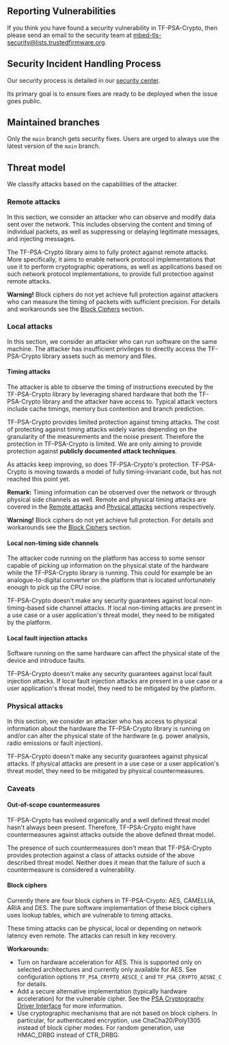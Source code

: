 ## Reporting Vulnerabilities

If you think you have found a security vulnerability in TF-PSA-Crypto, then
please send an email to the security team at
<mbed-tls-security@lists.trustedfirmware.org>.

## Security Incident Handling Process

Our security process is detailed in our
[security
center](https://developer.trustedfirmware.org/w/mbed-tls/security-center/).

Its primary goal is to ensure fixes are ready to be deployed when the issue
goes public.

## Maintained branches

Only the `main` branch gets security fixes. Users are urged to always use the
latest version of the `main` branch.

## Threat model

We classify attacks based on the capabilities of the attacker.

### Remote attacks

In this section, we consider an attacker who can observe and modify data sent
over the network. This includes observing the content and timing of individual
packets, as well as suppressing or delaying legitimate messages, and injecting
messages.

The TF-PSA-Crypto library aims to fully protect against remote attacks. More
specifically, it aims to enable network protocol implementations that use it to
perform cryptographic operations, as well as applications based on such network
protocol implementations, to provide full protection against remote attacks.

**Warning!** Block ciphers do not yet achieve full protection against attackers
who can measure the timing of packets with sufficient precision. For details
and workarounds see the [Block Ciphers](#block-ciphers) section.

### Local attacks

In this section, we consider an attacker who can run software on the same
machine. The attacker has insufficient privileges to directly access the
TF-PSA-Crypto library assets such as memory and files.

#### Timing attacks

The attacker is able to observe the timing of instructions executed by
the TF-PSA-Crypto library by leveraging shared hardware that both the
TF-PSA-Crypto library and the attacker have access to. Typical attack vectors
include cache timings, memory bus contention and branch prediction.

TF-PSA-Crypto provides limited protection against timing attacks. The cost of
protecting against timing attacks widely varies depending on the granularity of
the measurements and the noise present. Therefore the protection in
TF-PSA-Crypto is limited. We are only aiming to provide protection against
**publicly documented attack techniques**.

As attacks keep improving, so does TF-PSA-Crypto's protection. TF-PSA-Crypto is
moving towards a model of fully timing-invariant code, but has not reached this
point yet.

**Remark:** Timing information can be observed over the network or through
physical side channels as well. Remote and physical timing attacks are covered
in the [Remote attacks](remote-attacks) and [Physical
attacks](physical-attacks) sections respectively.

**Warning!** Block ciphers do not yet achieve full protection. For
details and workarounds see the [Block Ciphers](#block-ciphers) section.

#### Local non-timing side channels

The attacker code running on the platform has access to some sensor capable of
picking up information on the physical state of the hardware while the
TF-PSA-Crypto library is running. This could for example be an analogue-to-digital
converter on the platform that is located unfortunately enough to pick up the
CPU noise.

TF-PSA-Crypto doesn't make any security guarantees against local non-timing-based
side channel attacks. If local non-timing attacks are present in a use case or
a user application's threat model, they need to be mitigated by the platform.

#### Local fault injection attacks

Software running on the same hardware can affect the physical state of the
device and introduce faults.

TF-PSA-Crypto doesn't make any security guarantees against local fault injection
attacks. If local fault injection attacks are present in a use case or a user
application's threat model, they need to be mitigated by the platform.

### Physical attacks

In this section, we consider an attacker who has access to physical information
about the hardware the TF-PSA-Crypto library is running on and/or can alter the
physical state of the hardware (e.g. power analysis, radio emissions or fault
injection).

TF-PSA-Crypto doesn't make any security guarantees against physical attacks. If
physical attacks are present in a use case or a user application's threat
model, they need to be mitigated by physical countermeasures.

### Caveats

#### Out-of-scope countermeasures

TF-PSA-Crypto has evolved organically and a well defined threat model hasn't
always been present. Therefore, TF-PSA-Crypto might have countermeasures against
attacks outside the above defined threat model.

The presence of such countermeasures don't mean that TF-PSA-Crypto provides
protection against a class of attacks outside of the above described threat
model. Neither does it mean that the failure of such a countermeasure is
considered a vulnerability.

#### Block ciphers

Currently there are four block ciphers in TF-PSA-Crypto: AES, CAMELLIA, ARIA and
DES. The pure software implementation of these block ciphers uses lookup
tables, which are vulnerable to timing attacks.

These timing attacks can be physical, local or depending on network latency
even remote. The attacks can result in key recovery.

**Workarounds:**

- Turn on hardware acceleration for AES. This is supported only on selected
  architectures and currently only available for AES. See configuration options
  `TF_PSA_CRYPTO_AESCE_C` and `TF_PSA_CRYPTO_AESNI_C` for details.
- Add a secure alternative implementation (typically hardware acceleration) for
  the vulnerable cipher. See the [PSA Cryptography Driver Interface](
  docs/proposed/psa-driver-interface.md) for more information.
- Use cryptographic mechanisms that are not based on block ciphers. In
  particular, for authenticated encryption, use ChaCha20/Poly1305 instead of
  block cipher modes. For random generation, use HMAC\_DRBG instead of CTR\_DRBG.
